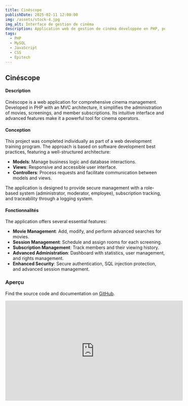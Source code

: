 ```yaml
---
title: Cinéscope
publishDate: 2025-02-11 12:00:00
img: /assets/stock-4.jpg
img_alt: Interface de gestion de cinéma
description: Application web de gestion de cinéma développée en PHP, permettant la gestion des films, des séances et des abonnements.
tags:
  - PHP
  - MySQL
  - JavaScript
  - CSS
  - Epitech
---
```


## Cinéscope

#### Description

Cinéscope is a web application for comprehensive cinema management. Developed in PHP with an MVC architecture, it simplifies the administration of movies, screenings, and member subscriptions. Its intuitive interface and advanced features make it a powerful tool for cinema operators.

#### Conception

This project was completed individually as part of a web development training program. The approach is based on software development best practices, featuring a well-structured architecture:

- **Models**: Manage business logic and database interactions.
- **Views**: Responsive and accessible user interface.
- **Controllers**: Process requests and facilitate communication between models and views.

The application is designed to provide secure management with a role-based system (administrator, moderator, employee), subscription tracking, and traceability through a logging system.

#### Fonctionnalités

The application offers several essential features:

- **Movie Management**: Add, modify, and perform advanced searches for movies.
- **Session Management**: Schedule and assign rooms for each screening.
- **Subscription Management**: Track members and their viewing history.
- **Advanced Administration**: Dashboard with statistics, user management, and rights management.
- **Enhanced Security**: Secure authentication, SQL injection protection, and advanced session management.

### Aperçu

Find the source code and documentation on [GitHub]().

<iframe width="560" height="315" src="https://www.youtube.com/embed/BYV9w3tznF0" frameborder="0" allowfullscreen></iframe>